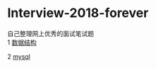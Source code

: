 # Interview-2018-forever
自己整理网上优秀的面试笔试题  
1 [数据结构](https://github.com/princesslhb/Interview-2018-forever/blob/master/docs/DataStructure.md)  

2 [mysql](https://github.com/princesslhb/Interview-2018-forever/blob/master/docs/mysql.md)
